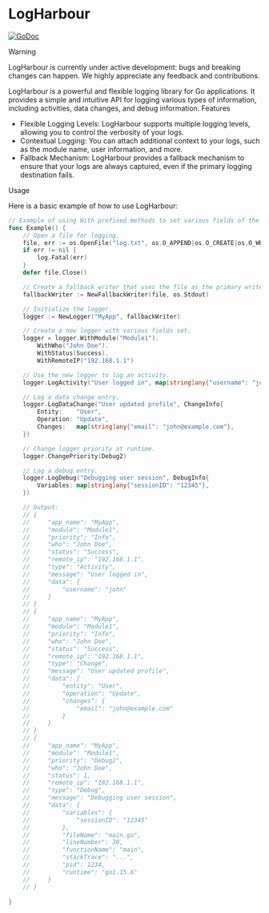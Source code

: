 # LogHarbour

[![GoDoc][doc-img]][doc] 

> [!WARNING]  
> LogHarbour is currently under active development: bugs and breaking changes can happen. 
> We highly appreciate any feedback and contributions.

LogHarbour is a powerful and flexible logging library for Go applications. It provides a simple and intuitive API for logging various types of information, including activities, data changes, and debug information.
Features

- Flexible Logging Levels: LogHarbour supports multiple logging levels, allowing you to control the verbosity of your logs.
- Contextual Logging: You can attach additional context to your logs, such as the module name, user information, and more.
- Fallback Mechanism: LogHarbour provides a fallback mechanism to ensure that your logs are always captured, even if the primary logging destination fails.

Usage

Here is a basic example of how to use LogHarbour:


```Go
// Example of using With prefixed methods to set various fields of the logger.
func Example() {
	// Open a file for logging.
	file, err := os.OpenFile("log.txt", os.O_APPEND|os.O_CREATE|os.O_WRONLY, 0644)
	if err != nil {
		log.Fatal(err)
	}
	defer file.Close()

	// Create a fallback writer that uses the file as the primary writer and stdout as the fallback.
	fallbackWriter := NewFallbackWriter(file, os.Stdout)

	// Initialize the logger.
	logger := NewLogger("MyApp", fallbackWriter)

	// Create a new logger with various fields set.
	logger = logger.WithModule("Module1").
		WithWho("John Doe").
		WithStatus(Success).
		WithRemoteIP("192.168.1.1")

	// Use the new logger to log an activity.
	logger.LogActivity("User logged in", map[string]any{"username": "john"})

	// Log a data change entry.
	logger.LogDataChange("User updated profile", ChangeInfo{
		Entity:    "User",
		Operation: "Update",
		Changes:   map[string]any{"email": "john@example.com"},
	})

	// Change logger priority at runtime.
	logger.ChangePriority(Debug2)

	// Log a debug entry.
	logger.LogDebug("Debugging user session", DebugInfo{
		Variables: map[string]any{"sessionID": "12345"},
	})

	// Output:
	// {
	//     "app_name": "MyApp",
	//     "module": "Module1",
	//     "priority": "Info",
	//     "who": "John Doe",
	//     "status": "Success",
	//     "remote_ip": "192.168.1.1",
	//     "type": "Activity",
	//     "message": "User logged in",
	//     "data": {
	//         "username": "john"
	//     }
	// }
	// {
	//     "app_name": "MyApp",
	//     "module": "Module1",
	//     "priority": "Info",
	//     "who": "John Doe",
	//     "status": "Success",
	//     "remote_ip": "192.168.1.1",
	//     "type": "Change",
	//     "message": "User updated profile",
	//     "data": {
	//         "entity": "User",
	//         "operation": "Update",
	//         "changes": {
	//             "email": "john@example.com"
	//         }
	//     }
	// }
	// {
	//     "app_name": "MyApp",
	//     "module": "Module1",
	//     "priority": "Debug2",
	//     "who": "John Doe",
	//     "status": 1,
	//     "remote_ip": "192.168.1.1",
	//     "type": "Debug",
	//     "message": "Debugging user session",
	//     "data": {
	//         "variables": {
	//             "sessionID": "12345"
	//         },
	//         "fileName": "main.go",
	//         "lineNumber": 30,
	//         "functionName": "main",
	//         "stackTrace": "...",
	//         "pid": 1234,
	//         "runtime": "go1.15.6"
	//     }
	// }

}
```

[doc-img]: https://pkg.go.dev/badge/go.uber.org/nilaway.svg
[doc]: https://pkg.go.dev/github.com/remiges-tech/logharbour/logharbour
